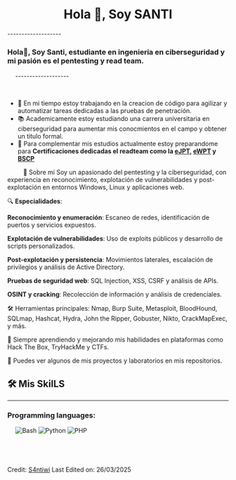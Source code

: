 <h1 align="center">Hola 👋, Soy SANTI</h1>
-------------------
&emsp;
<h3 align="left">Hola👋, Soy Santi, estudiante en ingenieria en ciberseguridad y mi pasión es el pentesting y read team.</h3>
&emsp;
-------------------

&emsp;
- 🔭 En mi tiempo estoy trabajando en  la creacion de código para agilizar y automatizar tareas dedicadas a las pruebas de penetración.
- 📚 Academicamente estoy estudiando una carrera universitaria en ciberseguridad para aumentar mis conocmientos en el campo y obtener un titulo formal.
- 🌱 Para complementar mis estudios actualmente estoy preparandome para **Certificaciones dedicadas el readteam como la [eJPT](https://security.ine.com/certifications/ejpt-certification/), [eWPT](https://security.ine.com/certifications/ewpt-certification/) y [BSCP](https://portswigger.net/web-security/certification)**

&emsp;
&emsp;
👋 Sobre mí
Soy un apasionado del pentesting y la ciberseguridad, con experiencia en reconocimiento, explotación de vulnerabilidades y post-explotación en entornos Windows, Linux y aplicaciones web.

🔍 **Especialidades**:

**Reconocimiento y enumeración**: Escaneo de redes, identificación de puertos y servicios expuestos.

**Explotación de vulnerabilidades**: Uso de exploits públicos y desarrollo de scripts personalizados.

**Post-explotación y persistencia**: Movimientos laterales, escalación de privilegios y análisis de Active Directory.

**Pruebas de seguridad web**: SQL Injection, XSS, CSRF y análisis de APIs.

**OSINT y cracking**: Recolección de información y análisis de credenciales.

🛠 Herramientas principales:
Nmap, Burp Suite, Metasploit, BloodHound, SQLmap, Hashcat, Hydra, John the Ripper, Gobuster, Nikto, CrackMapExec, y más.

🚀 Siempre aprendiendo y mejorando mis habilidades en plataformas como Hack The Box, TryHackMe y CTFs.

📌 Puedes ver algunos de mis proyectos y laboratorios en mis repositorios.

## 🛠️ Mis SkilLS
-------------------
### Programming languages:
&emsp;
![Bash](https://img.shields.io/badge/-Bash-000?&logo=GNU-Bash)
![Python](https://img.shields.io/badge/-Python-000?&logo=Python)
![PHP](https://img.shields.io/badge/-PHP-000?&logo=PHP)
&emsp;

&emsp;
------
Credit: [S4ntiwi](https://github.com/S4ntiwi)
Last Edited on: 26/03/2025
